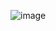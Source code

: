 ![image](https://user-images.githubusercontent.com/67348179/214969406-d5eda78e-7b80-4e33-be65-9f0edac7d404.png)

